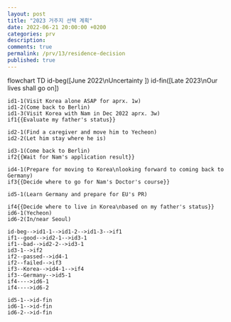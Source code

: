 ```yaml
---
layout: post
title: "2023 거주지 선택 계획"
date: 2022-06-21 20:00:00 +0200
categories: prv
description: 
comments: true
permalink: /prv/13/residence-decision
published: true
---
```


<div class="mermaid">
flowchart TD
    id-beg([June 2022\nUncertainty ])
    id-fin([Late 2023\nOur lives shall go on])
    
    id1-1(Visit Korea alone ASAP for aprx. 1w)
    id1-2(Come back to Berlin)
    id1-3(Visit Korea with Nam in Dec 2022 aprx. 3w)
    if1{{Evaluate my father's status}}
    
    id2-1(Find a caregiver and move him to Yecheon)
    id2-2(Let him stay where he is)
   
    id3-1(Come back to Berlin)
    if2{{Wait for Nam's application result}}
    
    id4-1(Prepare for moving to Korea\nlooking forward to coming back to Germany)
    if3{{Decide where to go for Nam's Doctor's course}}
    
    id5-1(Learn Germany and prepare for EU's PR)
    
    if4{{Decide where to live in Korea\nbased on my father's status}}
    id6-1(Yecheon)
    id6-2(In/near Seoul)
    
    id-beg-->id1-1-->id1-2-->id1-3-->if1
    if1--good-->id2-1-->id3-1
    if1--bad-->id2-2-->id3-1
    id3-1-->if2
    if2--passed-->id4-1
    if2--failed-->if3
    if3--Korea-->id4-1-->if4
    if3--Germany-->id5-1
    if4---->id6-1
    if4---->id6-2
    
    id5-1-->id-fin
    id6-1-->id-fin
    id6-2-->id-fin
</div>

<script src="https://cdn.jsdelivr.net/npm/mermaid/dist/mermaid.min.js"></script>
<script>mermaid.initialize({startOnLoad:true});
</script>